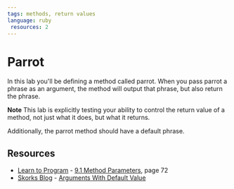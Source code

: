 ```yaml
---
tags: methods, return values
language: ruby
 resources: 2
---
```


# Parrot

In this lab you'll be defining a method called parrot. When you pass parrot a phrase as an argument, the method will output that phrase, but also return the phrase. 

**Note** This lab is explicitly testing your ability to control the return value of a method, not just what it does, but what it returns.

Additionally, the parrot method should have a default phrase.

## Resources
* [Learn to Program](http://books.flatironschool.com/books/43) - [9.1 Method Parameters](http://books.flatironschool.com/books/43), page 72
* [Skorks Blog](http://www.skorks.com/) - [Arguments With Default Value](http://www.skorks.com/2009/08/method-arguments-in-ruby/)
